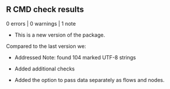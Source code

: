 ## R CMD check results

0 errors \| 0 warnings \| 1 note

-   This is a new version of the package.

Compared to the last version we:

-   Addressed Note: found 104 marked UTF-8 strings

-   Added additional checks

-   Added the option to pass data separately as flows and nodes.
